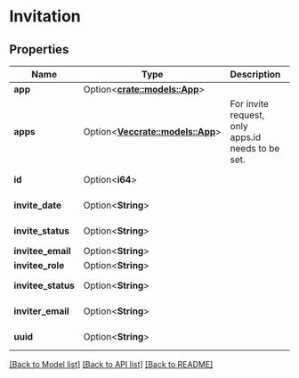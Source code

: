 # Invitation

## Properties

| Name               | Type                                          | Description                                       | Notes                |
| ------------------ | --------------------------------------------- | ------------------------------------------------- | -------------------- |
| **app**            | Option<[**crate::models::App**](App.md)>      |                                                   | [optional]           |
| **apps**           | Option<[**Vec<crate::models::App>**](App.md)> | For invite request, only apps.id needs to be set. | [optional]           |
| **id**             | Option<**i64**>                               |                                                   | [optional][readonly] |
| **invite_date**    | Option<**String**>                            |                                                   | [optional][readonly] |
| **invite_status**  | Option<**String**>                            |                                                   | [optional][readonly] |
| **invitee_email**  | Option<**String**>                            |                                                   | [optional]           |
| **invitee_role**   | Option<**String**>                            |                                                   | [optional]           |
| **invitee_status** | Option<**String**>                            |                                                   | [optional][readonly] |
| **inviter_email**  | Option<**String**>                            |                                                   | [optional][readonly] |
| **uuid**           | Option<**String**>                            |                                                   | [optional][readonly] |

[[Back to Model list]](../README.md#documentation-for-models) [[Back to API list]](../README.md#documentation-for-api-endpoints) [[Back to README]](../README.md)

